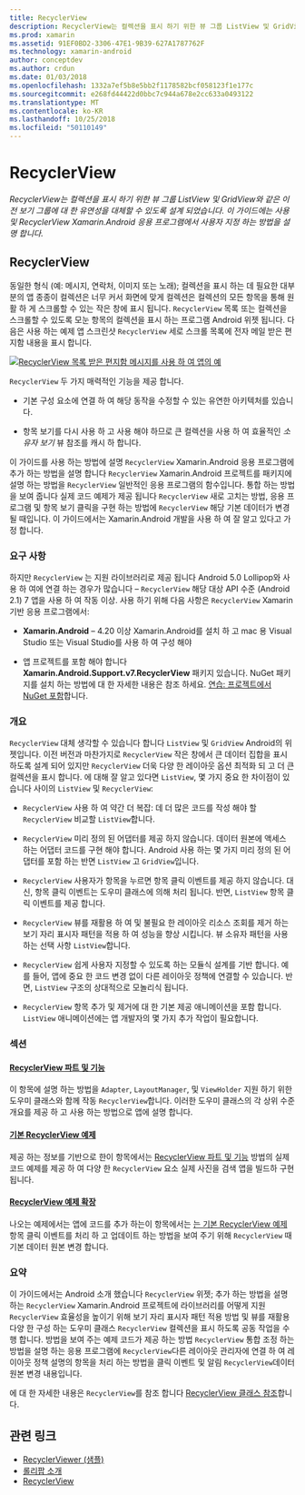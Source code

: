 ```yaml
---
title: RecyclerView
description: RecyclerView는 컬렉션을 표시 하기 위한 뷰 그룹 ListView 및 GridView와 같은 이전 보기 그룹에 대 한 유연성을 대체할 수 있도록 설계 되었습니다.  이 가이드에는 사용 및 RecyclerView Xamarin.Android 응용 프로그램에서 사용자 지정 하는 방법을 설명 합니다.
ms.prod: xamarin
ms.assetid: 91EF0BD2-3306-47E1-9B39-627A1787762F
ms.technology: xamarin-android
author: conceptdev
ms.author: crdun
ms.date: 01/03/2018
ms.openlocfilehash: 1332a7ef5b8e5bb2f1178582bcf058123f1e177c
ms.sourcegitcommit: e268fd44422d0bbc7c944a678e2cc633a0493122
ms.translationtype: MT
ms.contentlocale: ko-KR
ms.lasthandoff: 10/25/2018
ms.locfileid: "50110149"
---
```

# <a name="recyclerview"></a>RecyclerView

_RecyclerView는 컬렉션을 표시 하기 위한 뷰 그룹 ListView 및 GridView와 같은 이전 보기 그룹에 대 한 유연성을 대체할 수 있도록 설계 되었습니다.  이 가이드에는 사용 및 RecyclerView Xamarin.Android 응용 프로그램에서 사용자 지정 하는 방법을 설명 합니다._

## <a name="recyclerview"></a>RecyclerView

동일한 형식 (예: 메시지, 연락처, 이미지 또는 노래); 컬렉션을 표시 하는 데 필요한 대부분의 앱 종종이 컬렉션은 너무 커서 화면에 맞게 컬렉션은 컬렉션의 모든 항목을 통해 원활 하 게 스크롤할 수 있는 작은 창에 표시 됩니다.
`RecyclerView` 목록 또는 컬렉션을 스크롤할 수 있도록 모눈 항목의 컬렉션을 표시 하는 프로그램 Android 위젯 됩니다. 다음은 사용 하는 예제 앱 스크린샷 `RecyclerView` 세로 스크롤 목록에 전자 메일 받은 편지함 내용을 표시 합니다.

[![RecyclerView 목록 받은 편지함 메시지를 사용 하 여 앱의 예](images/01-recyclerview-example-sml.png)](images/01-recyclerview-example.png#lightbox)

`RecyclerView` 두 가지 매력적인 기능을 제공 합니다.

-  기본 구성 요소에 연결 하 여 해당 동작을 수정할 수 있는 유연한 아키텍처를 있습니다.

-  항목 보기를 다시 사용 하 고 사용 해야 하므로 큰 컬렉션을 사용 하 여 효율적인 *소유자 보기* 뷰 참조를 캐시 하 합니다.

이 가이드를 사용 하는 방법에 설명 `RecyclerView` Xamarin.Android 응용 프로그램에 추가 하는 방법을 설명 합니다 `RecyclerView` Xamarin.Android 프로젝트를 패키지에 설명 하는 방법을 `RecyclerView` 일반적인 응용 프로그램의 함수입니다. 통합 하는 방법을 보여 줍니다 실제 코드 예제가 제공 됩니다 `RecyclerView` 새로 고치는 방법, 응용 프로그램 및 항목 보기 클릭을 구현 하는 방법에 `RecyclerView` 해당 기본 데이터가 변경 될 때입니다. 이 가이드에서는 Xamarin.Android 개발을 사용 하 여 잘 알고 있다고 가정 합니다.


### <a name="requirements"></a>요구 사항

하지만 `RecyclerView` 는 지원 라이브러리로 제공 됩니다 Android 5.0 Lollipop와 사용 하 여에 연결 하는 경우가 많습니다 &ndash; `RecyclerView` 해당 대상 API 수준 (Android 2.1) 7 앱을 사용 하 여 작동 이상. 사용 하기 위해 다음 사항은 `RecyclerView` Xamarin 기반 응용 프로그램에서:

-  **Xamarin.Android** &ndash; 4.20 이상 Xamarin.Android를 설치 하 고 mac 용 Visual Studio 또는 Visual Studio를 사용 하 여 구성 해야

-  앱 프로젝트를 포함 해야 합니다 **Xamarin.Android.Support.v7.RecyclerView** 패키지 있습니다. NuGet 패키지를 설치 하는 방법에 대 한 자세한 내용은 참조 하세요. [연습: 프로젝트에서 NuGet 포함](https://docs.microsoft.com/visualstudio/mac/nuget-walkthrough)합니다.


### <a name="overview"></a>개요

`RecyclerView` 대체 생각할 수 있습니다 합니다 `ListView` 및 `GridView` Android의 위젯입니다. 이전 버전과 마찬가지로 `RecyclerView` 작은 창에서 큰 데이터 집합을 표시 하도록 설계 되어 있지만 `RecyclerView` 더욱 다양 한 레이아웃 옵션 최적화 되 고 더 큰 컬렉션을 표시 합니다. 에 대해 잘 알고 있다면 `ListView`, 몇 가지 중요 한 차이점이 있습니다 사이의 `ListView` 및 `RecyclerView`:

-   `RecyclerView` 사용 하 여 약간 더 복잡: 데 더 많은 코드를 작성 해야 할 `RecyclerView` 비교할 `ListView`합니다.

-   `RecyclerView` 미리 정의 된 어댑터를 제공 하지 않습니다. 데이터 원본에 액세스 하는 어댑터 코드를 구현 해야 합니다. Android 사용 하는 몇 가지 미리 정의 된 어댑터를 포함 하는 반면 `ListView` 고 `GridView`입니다.

-   `RecyclerView` 사용자가 항목을 누르면 항목 클릭 이벤트를 제공 하지 않습니다. 대신, 항목 클릭 이벤트는 도우미 클래스에 의해 처리 됩니다. 반면, `ListView` 항목 클릭 이벤트를 제공 합니다.

-   `RecyclerView` 뷰를 재활용 하 여 및 불필요 한 레이아웃 리소스 조회를 제거 하는 보기 자리 표시자 패턴을 적용 하 여 성능을 향상 시킵니다. 뷰 소유자 패턴을 사용 하는 선택 사항 `ListView`합니다.

-   `RecyclerView` 쉽게 사용자 지정할 수 있도록 하는 모듈식 설계를 기반 합니다. 예를 들어, 앱에 중요 한 코드 변경 없이 다른 레이아웃 정책에 연결할 수 있습니다.
    반면, `ListView` 구조의 상대적으로 모놀리식 됩니다.

-   `RecyclerView` 항목 추가 및 제거에 대 한 기본 제공 애니메이션을 포함 합니다. `ListView` 애니메이션에는 앱 개발자의 몇 가지 추가 작업이 필요합니다.


### <a name="sections"></a>섹션

#### <a name="recyclerview-parts-and-functionalityandroiduser-interfacelayoutsrecycler-viewparts-and-functionalitymd"></a>[RecyclerView 파트 및 기능](~/android/user-interface/layouts/recycler-view/parts-and-functionality.md)

이 항목에 설명 하는 방법을 `Adapter`, `LayoutManager`, 및 `ViewHolder` 지원 하기 위한 도우미 클래스와 함께 작동 `RecyclerView`합니다.
이러한 도우미 클래스의 각 상위 수준 개요를 제공 하 고 사용 하는 방법으로 앱에 설명 합니다.

#### <a name="a-basic-recyclerview-exampleandroiduser-interfacelayoutsrecycler-viewrecyclerview-examplemd"></a>[기본 RecyclerView 예제](~/android/user-interface/layouts/recycler-view/recyclerview-example.md)

제공 하는 정보를 기반으로 한이 항목에서는 [RecyclerView 파트 및 기능](~/android/user-interface/layouts/recycler-view/parts-and-functionality.md) 방법의 실제 코드 예제를 제공 하 여 다양 한 `RecyclerView` 요소 실제 사진을 검색 앱을 빌드하 구현 됩니다.

#### <a name="extending-the-recyclerview-exampleandroiduser-interfacelayoutsrecycler-viewextending-the-examplemd"></a>[RecyclerView 예제 확장](~/android/user-interface/layouts/recycler-view/extending-the-example.md)

나오는 예제에서는 앱에 코드를 추가 하는이 항목에서는 [는 기본 RecyclerView 예제](~/android/user-interface/layouts/recycler-view/recyclerview-example.md) 항목 클릭 이벤트를 처리 하 고 업데이트 하는 방법을 보여 주기 위해 `RecyclerView` 때 기본 데이터 원본 변경 합니다.


### <a name="summary"></a>요약

이 가이드에서는 Android 소개 했습니다 `RecyclerView` 위젯; 추가 하는 방법을 설명 하는 `RecyclerView` Xamarin.Android 프로젝트에 라이브러리를 어떻게 지원 `RecyclerView` 효율성을 높이기 위해 보기 자리 표시자 패턴 적용 방법 및 뷰를 재활용 다양 한 구성 하는 도우미 클래스 `RecyclerView` 컬렉션을 표시 하도록 공동 작업을 수행 합니다. 방법을 보여 주는 예제 코드가 제공 하는 방법 `RecyclerView` 통합 조정 하는 방법을 설명 하는 응용 프로그램에 `RecyclerView`다른 레이아웃 관리자에 연결 하 여 레이아웃 정책 설명의 항목을 처리 하는 방법을 클릭 이벤트 및 알림 `RecyclerView`데이터 원본 변경 내용입니다.

에 대 한 자세한 내용은 `RecyclerView`를 참조 합니다 [RecyclerView 클래스 참조](https://developer.android.com/reference/android/support/v7/widget/RecyclerView.html)합니다.


## <a name="related-links"></a>관련 링크

- [RecyclerViewer (샘플)](https://developer.xamarin.com/samples/monodroid/android5.0/RecyclerViewer)
- [롤리팝 소개](~/android/platform/lollipop.md)
- [RecyclerView](https://developer.android.com/reference/android/support/v7/widget/RecyclerView.html)
